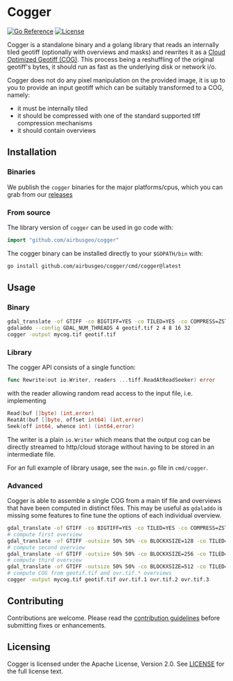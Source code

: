 # Cogger
[![Go Reference](https://pkg.go.dev/badge/github.com/airbusgeo/cogger.svg)](https://pkg.go.dev/github.com/airbusgeo/cogger)
[![License](https://img.shields.io/github/license/airbusgeo/cogger.svg)](https://github.com/airbusgeo/cogger/blob/main/LICENSE)

Cogger is a standalone binary and a golang library that reads an internally tiled geotiff (optionally with overviews and masks)
and rewrites it as a [Cloud Optimized Geotiff (COG)](https://www.cogeo.org). This process being a reshuffling of the original
geotiff's bytes, it should run as fast as the underlying disk or network i/o.

Cogger does not do any pixel manipulation on the provided image, it is up to you to provide an input geotiff which can be suitably
transformed to a COG, namely:

* it must be internally tiled
* it should be compressed with one of the standard supported tiff compression mechanisms
* it should contain overviews

## Installation

### Binaries

We publish the `cogger` binaries for the major platforms/cpus, which you can grab from our [releases](https://github.com/airbusgeo/cogger/releases)

### From source

The library version of `cogger` can be used in go code with:
```go
import "github.com/airbusgeo/cogger"
```

The cogger binary can be installed directly to your `$GOPATH/bin` with:
```bash
go install github.com/airbusgeo/cogger/cmd/cogger@latest
```

## Usage

### Binary

```bash
gdal_translate -of GTIFF -co BIGTIFF=YES -co TILED=YES -co COMPRESS=ZSTD -co NUM_THREADS=4 input.file geotif.tif
gdaladdo --config GDAL_NUM_THREADS 4 geotif.tif 2 4 8 16 32
cogger -output mycog.tif geotif.tif
```

### Library

The cogger API consists of a single function:
```go
func Rewrite(out io.Writer, readers ...tiff.ReadAtReadSeeker) error
```

with the reader allowing random read access to the input file, i.e. implementing
```go
Read(buf []byte) (int,error)
ReatAt(buf []byte, offset int64) (int,error)
Seek(off int64, whence int) (int64,error)
```

The writer is a plain `io.Writer` which means that the output cog can be directly
streamed to http/cloud storage without having to be stored in an intermediate file.

For an full example of library usage, see the `main.go` file in `cmd/cogger`.

### Advanced

Cogger is able to assemble a single COG from a main tif file and overviews that have been computed
in distinct files. This may be useful as `gdaladdo` is missing some features to fine tune the options
of each individual overview.

```bash
gdal_translate -of GTIFF -co BIGTIFF=YES -co TILED=YES -co COMPRESS=ZSTD -co NUM_THREADS=4 input.file geotif.tif
# compute first overview
gdal_translate -of GTIFF -outsize 50% 50% -co BLOCKXSIZE=128 -co TILED=YES -co COMPRESS=ZSTD -co NUM_THREADS=4  geotif.tif ovr.tif.1
# compute second overview
gdal_translate -of GTIFF -outsize 50% 50% -co BLOCKXSIZE=256 -co TILED=YES -co COMPRESS=ZSTD -co NUM_THREADS=4  ovr.tif.1 ovr.tif.2
# compute third overview
gdal_translate -of GTIFF -outsize 50% 50% -co BLOCKXSIZE=512 -co TILED=YES -co COMPRESS=ZSTD -co NUM_THREADS=4  ovr.tif.2 ovr.tif.3
# compute COG from geotif.tif and ovr.tif.* overviews
cogger -output mycog.tif geotif.tif ovr.tif.1 ovr.tif.2 ovr.tif.3
```

## Contributing

Contributions are welcome. Please read the [contribution guidelines](CONTRIBUTING.md)
before submitting fixes or enhancements.

## Licensing
Cogger is licensed under the Apache License, Version 2.0. See
[LICENSE](https://github.com/airbusgeo/cogger/blob/main/LICENSE) for the full
license text.


